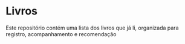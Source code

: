 # Livros
Este repositório contém uma lista dos livros que já li, organizada para registro, acompanhamento e recomendação
